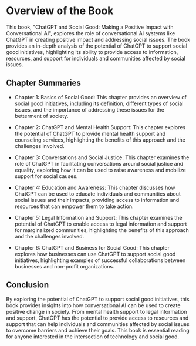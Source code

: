 Overview of the Book
==================================

This book, "ChatGPT and Social Good: Making a Positive Impact with Conversational AI", explores the role of conversational AI systems like ChatGPT in creating positive impact and addressing social issues. The book provides an in-depth analysis of the potential of ChatGPT to support social good initiatives, highlighting its ability to provide access to information, resources, and support for individuals and communities affected by social issues.

Chapter Summaries
-----------------

* Chapter 1: Basics of Social Good: This chapter provides an overview of social good initiatives, including its definition, different types of social issues, and the importance of addressing these issues for the betterment of society.

* Chapter 2: ChatGPT and Mental Health Support: This chapter explores the potential of ChatGPT to provide mental health support and counseling services, highlighting the benefits of this approach and the challenges involved.

* Chapter 3: Conversations and Social Justice: This chapter examines the role of ChatGPT in facilitating conversations around social justice and equality, exploring how it can be used to raise awareness and mobilize support for social causes.

* Chapter 4: Education and Awareness: This chapter discusses how ChatGPT can be used to educate individuals and communities about social issues and their impacts, providing access to information and resources that can empower them to take action.

* Chapter 5: Legal Information and Support: This chapter examines the potential of ChatGPT to enable access to legal information and support for marginalized communities, highlighting the benefits of this approach and the challenges involved.

* Chapter 6: ChatGPT and Business for Social Good: This chapter explores how businesses can use ChatGPT to support social good initiatives, highlighting examples of successful collaborations between businesses and non-profit organizations.

Conclusion
----------

By exploring the potential of ChatGPT to support social good initiatives, this book provides insights into how conversational AI can be used to create positive change in society. From mental health support to legal information and support, ChatGPT has the potential to provide access to resources and support that can help individuals and communities affected by social issues to overcome barriers and achieve their goals. This book is essential reading for anyone interested in the intersection of technology and social good.
